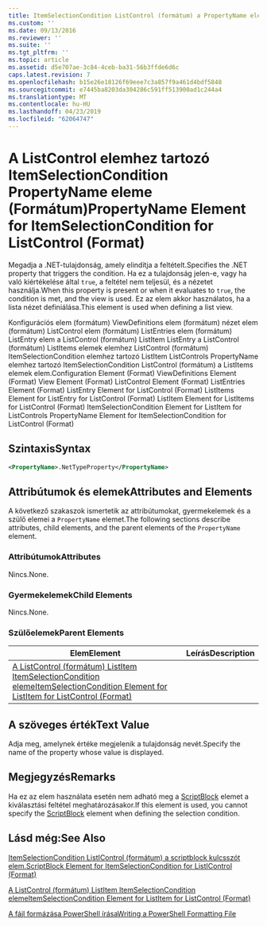 ```yaml
---
title: ItemSelectionCondition ListControl (formátum) a PropertyName eleme |} A Microsoft Docs
ms.custom: ''
ms.date: 09/13/2016
ms.reviewer: ''
ms.suite: ''
ms.tgt_pltfrm: ''
ms.topic: article
ms.assetid: d5e707ae-3c84-4ceb-ba31-56b3ffde6d6c
caps.latest.revision: 7
ms.openlocfilehash: b15e26e18126f69eee7c3a857f9a461d4bdf5848
ms.sourcegitcommit: e7445ba8203da304286c591ff513900ad1c244a4
ms.translationtype: MT
ms.contentlocale: hu-HU
ms.lasthandoff: 04/23/2019
ms.locfileid: "62064747"
---
```

# <a name="propertyname-element-for-itemselectioncondition-for-listcontrol-format"></a><span data-ttu-id="c3c76-102">A ListControl elemhez tartozó ItemSelectionCondition PropertyName eleme (Formátum)</span><span class="sxs-lookup"><span data-stu-id="c3c76-102">PropertyName Element for ItemSelectionCondition for ListControl (Format)</span></span>

<span data-ttu-id="c3c76-103">Megadja a .NET-tulajdonság, amely elindítja a feltételt.</span><span class="sxs-lookup"><span data-stu-id="c3c76-103">Specifies the .NET property that triggers the condition.</span></span> <span data-ttu-id="c3c76-104">Ha ez a tulajdonság jelen-e, vagy ha való kiértékelése által `true`, a feltétel nem teljesül, és a nézetet használja.</span><span class="sxs-lookup"><span data-stu-id="c3c76-104">When this property is present or when it evaluates to `true`, the condition is met, and the view is used.</span></span> <span data-ttu-id="c3c76-105">Ez az elem akkor használatos, ha a lista nézet definiálása.</span><span class="sxs-lookup"><span data-stu-id="c3c76-105">This element is used when defining a list view.</span></span>

<span data-ttu-id="c3c76-106">Konfigurációs elem (formátum) ViewDefinitions elem (formátum) nézet elem (formátum) ListControl elem (formátum) ListEntries elem (formátum) ListEntry elem a ListControl (formátum) ListItem ListEntry a ListControl (formátum) ListItems elemek elemhez ListControl (formátum) ItemSelectionCondition elemhez tartozó ListItem ListControls PropertyName elemhez tartozó ItemSelectionCondition ListControl (formátum) a ListItems elemek elem.</span><span class="sxs-lookup"><span data-stu-id="c3c76-106">Configuration Element (Format) ViewDefinitions Element (Format) View Element (Format) ListControl Element (Format) ListEntries Element (Format) ListEntry Element for ListControl (Format) ListItems Element for ListEntry for ListControl (Format) ListItem Element for ListItems for ListControl (Format) ItemSelectionCondition Element for ListItem for ListControls PropertyName Element for ItemSelectionCondition for ListControl (Format)</span></span>

## <a name="syntax"></a><span data-ttu-id="c3c76-107">Szintaxis</span><span class="sxs-lookup"><span data-stu-id="c3c76-107">Syntax</span></span>

```xml
<PropertyName>.NetTypeProperty</PropertyName>
```

## <a name="attributes-and-elements"></a><span data-ttu-id="c3c76-108">Attribútumok és elemek</span><span class="sxs-lookup"><span data-stu-id="c3c76-108">Attributes and Elements</span></span>

<span data-ttu-id="c3c76-109">A következő szakaszok ismertetik az attribútumokat, gyermekelemek és a szülő elemei a `PropertyName` elemet.</span><span class="sxs-lookup"><span data-stu-id="c3c76-109">The following sections describe attributes, child elements, and the parent elements of the `PropertyName` element.</span></span>

### <a name="attributes"></a><span data-ttu-id="c3c76-110">Attribútumok</span><span class="sxs-lookup"><span data-stu-id="c3c76-110">Attributes</span></span>

<span data-ttu-id="c3c76-111">Nincs.</span><span class="sxs-lookup"><span data-stu-id="c3c76-111">None.</span></span>

### <a name="child-elements"></a><span data-ttu-id="c3c76-112">Gyermekelemek</span><span class="sxs-lookup"><span data-stu-id="c3c76-112">Child Elements</span></span>

<span data-ttu-id="c3c76-113">Nincs.</span><span class="sxs-lookup"><span data-stu-id="c3c76-113">None.</span></span>

### <a name="parent-elements"></a><span data-ttu-id="c3c76-114">Szülőelemek</span><span class="sxs-lookup"><span data-stu-id="c3c76-114">Parent Elements</span></span>

|<span data-ttu-id="c3c76-115">Elem</span><span class="sxs-lookup"><span data-stu-id="c3c76-115">Element</span></span>|<span data-ttu-id="c3c76-116">Leírás</span><span class="sxs-lookup"><span data-stu-id="c3c76-116">Description</span></span>|
|-------------|-----------------|
|[<span data-ttu-id="c3c76-117">A ListControl (formátum) ListItem ItemSelectionCondition eleme</span><span class="sxs-lookup"><span data-stu-id="c3c76-117">ItemSelectionCondition Element for ListItem for ListControl (Format)</span></span>](./itemselectioncondition-element-for-listitem-for-listcontrol-format.md)||

## <a name="text-value"></a><span data-ttu-id="c3c76-118">A szöveges érték</span><span class="sxs-lookup"><span data-stu-id="c3c76-118">Text Value</span></span>

<span data-ttu-id="c3c76-119">Adja meg, amelynek értéke megjelenik a tulajdonság nevét.</span><span class="sxs-lookup"><span data-stu-id="c3c76-119">Specify the name of the property whose value is displayed.</span></span>

## <a name="remarks"></a><span data-ttu-id="c3c76-120">Megjegyzés</span><span class="sxs-lookup"><span data-stu-id="c3c76-120">Remarks</span></span>

<span data-ttu-id="c3c76-121">Ha ez az elem használata esetén nem adható meg a [ScriptBlock](./scriptblock-element-for-itemselectioncondition-for-listcontrol-format.md) elemet a kiválasztási feltétel meghatározásakor.</span><span class="sxs-lookup"><span data-stu-id="c3c76-121">If this element is used, you cannot specify the [ScriptBlock](./scriptblock-element-for-itemselectioncondition-for-listcontrol-format.md) element when defining the selection condition.</span></span>

## <a name="see-also"></a><span data-ttu-id="c3c76-122">Lásd még:</span><span class="sxs-lookup"><span data-stu-id="c3c76-122">See Also</span></span>

[<span data-ttu-id="c3c76-123">ItemSelectionCondition ListIControl (formátum) a scriptblock kulcsszót elem.</span><span class="sxs-lookup"><span data-stu-id="c3c76-123">ScriptBlock Element for ItemSelectionCondition for ListIControl (Format)</span></span>](./scriptblock-element-for-itemselectioncondition-for-listcontrol-format.md)

[<span data-ttu-id="c3c76-124">A ListControl (formátum) ListItem ItemSelectionCondition eleme</span><span class="sxs-lookup"><span data-stu-id="c3c76-124">ItemSelectionCondition Element for ListItem for ListControl (Format)</span></span>](./itemselectioncondition-element-for-listitem-for-listcontrol-format.md)

[<span data-ttu-id="c3c76-125">A fájl formázása PowerShell írása</span><span class="sxs-lookup"><span data-stu-id="c3c76-125">Writing a PowerShell Formatting File</span></span>](./writing-a-powershell-formatting-file.md)
